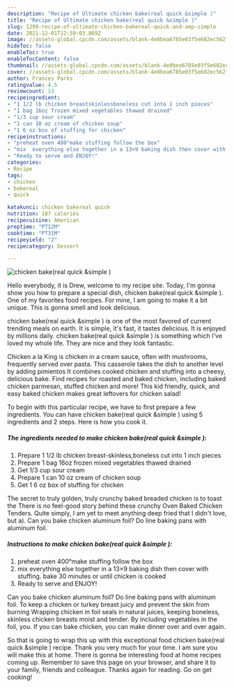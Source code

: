 ```yaml
---
description: "Recipe of Ultimate chicken bake(real quick &simple )"
title: "Recipe of Ultimate chicken bake(real quick &simple )"
slug: 1299-recipe-of-ultimate-chicken-bakereal-quick-and-amp-simple
date: 2021-12-01T12:59:03.869Z
image: //assets-global.cpcdn.com/assets/blank-4e0bea6785e03f5e602ec562f230caae08da540cada707380b4fe1bbebba43da.png
hideToc: false
enableToc: true
enableTocContent: false
thumbnail: //assets-global.cpcdn.com/assets/blank-4e0bea6785e03f5e602ec562f230caae08da540cada707380b4fe1bbebba43da.png
cover: //assets-global.cpcdn.com/assets/blank-4e0bea6785e03f5e602ec562f230caae08da540cada707380b4fe1bbebba43da.png
author: Frances Parks
ratingvalue: 4.5
reviewcount: 13
recipeingredient:
- "1 1/2 lb chicken breastskinlessboneless cut into 1 inch pieces"
- "1 bag 16oz frozen mixed vegetables thawed drained"
- "1/3 cup sour cream"
- "1 can 10 oz cream of chicken soup"
- "1 6 oz box of stuffing for chicken"
recipeinstructions:
- "preheat oven 400°make stuffing follow the box"
- "mix  everything else together in a 13×9 baking dish then cover with stuffing. bake 30 minutes or until chicken is cooked"
- "Ready to serve and ENJOY!"
categories:
- Recipe
tags:
- chicken
- bakereal
- quick

katakunci: chicken bakereal quick 
nutrition: 187 calories
recipecuisine: American
preptime: "PT12M"
cooktime: "PT31M"
recipeyield: "2"
recipecategory: Dessert

---
```



![chicken bake(real quick &simple )](//assets-global.cpcdn.com/assets/blank-4e0bea6785e03f5e602ec562f230caae08da540cada707380b4fe1bbebba43da.png)

Hello everybody, it is Drew, welcome to my recipe site. Today, I'm gonna show you how to prepare a special dish, chicken bake(real quick &simple ). One of my favorites food recipes. For mine, I am going to make it a bit unique. This is gonna smell and look delicious.

chicken bake(real quick &simple ) is one of the most favored of current trending meals on earth. It is simple, it's fast, it tastes delicious. It is enjoyed by millions daily. chicken bake(real quick &simple ) is something which I've loved my whole life. They are nice and they look fantastic.

Chicken a la King is chicken in a cream sauce, often with mushrooms, frequently served over pasta. This casserole takes the dish to another level by adding pimientos It combines cooked chicken and stuffing into a cheesy, delicious bake. Find recipes for roasted and baked chicken, including baked chicken parmesan, stuffed chicken and more! This kid friendly, quick, and easy baked chicken makes great leftovers for chicken salad!


To begin with this particular recipe, we have to first prepare a few ingredients. You can have chicken bake(real quick &simple ) using 5 ingredients and 2 steps. Here is how you cook it.

<!--inarticleads1-->

##### The ingredients needed to make chicken bake(real quick &simple ):

1. Prepare 1 1/2 lb chicken breast-skinless,boneless cut into 1 inch pieces
1. Prepare 1 bag 16oz frozen mixed vegetables thawed drained
1. Get 1/3 cup sour cream
1. Prepare 1 can 10 oz cream of chicken soup
1. Get 1 6 oz box of stuffing for chicken


The secret to truly golden, truly crunchy baked breaded chicken is to toast the There is no feel-good story behind these crunchy Oven Baked Chicken Tenders. Quite simply, I am yet to meet anything deep fried that I didn&#39;t love, but a). Can you bake chicken aluminum foil? Do line baking pans with aluminum foil. 

<!--inarticleads2-->

##### Instructions to make chicken bake(real quick &simple ):

1. preheat oven 400°make stuffing follow the box
1. mix  everything else together in a 13×9 baking dish then cover with stuffing. bake 30 minutes or until chicken is cooked
1. Ready to serve and ENJOY!

Can you bake chicken aluminum foil? Do line baking pans with aluminum foil. To keep a chicken or turkey breast juicy and prevent the skin from burning Wrapping chicken in foil seals in natural juices, keeping boneless, skinless chicken breasts moist and tender. By including vegetables in the foil, you. If you can bake chicken, you can make dinner over and over again. 

So that is going to wrap this up with this exceptional food chicken bake(real quick &simple ) recipe. Thank you very much for your time. I am sure you will make this at home. There is gonna be interesting food at home recipes coming up. Remember to save this page on your browser, and share it to your family, friends and colleague. Thanks again for reading. Go on get cooking!
